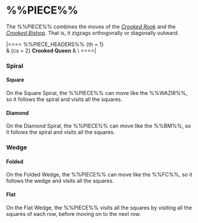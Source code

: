 # %%PIECE%%

The %%PIECE%% combines the moves of the [*Crooked Rook*](crooked_rook.html)
and the [*Crooked Bishop*](crooked_bishop.html). That is, it zigzags
orthogonally or diagonally outward.

|====
%%PIECE_HEADERS%%
  {th = 1}  
& {cs = 2}  **Crooked Queen**
&           \\
====|
      
### Spiral

#### Square

On the Square Spiral, the %%PIECE%% can move like the %%WAZIR%%, so
it follows the spiral and visits all the squares.

#### Diamond

On the Diamond Spiral, the %%PIECE%% can move like the %%BM%%, so
it follows the spiral and visits all the squares.

### Wedge

#### Folded

On the Folded Wedge, the %%PIECE%% can move like the %%FC%%, so
it follows the wedge and visits all the squares.

#### Flat

On the Flat Wedge, the %%PIECE%% visits all the squares by visiting
all the squares of each row, before moving on to the next row.
